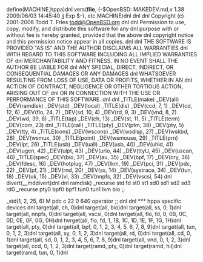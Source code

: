 define(MACHINE,hppa)dnl
vers(__file__,
	{-$OpenBSD: MAKEDEV.md,v 1.38 2009/06/03 14:45:40 jj Exp $-},
etc.MACHINE)dnl
dnl
dnl Copyright (c) 2001-2006 Todd T. Fries <todd@OpenBSD.org>
dnl
dnl Permission to use, copy, modify, and distribute this software for any
dnl purpose with or without fee is hereby granted, provided that the above
dnl copyright notice and this permission notice appear in all copies.
dnl
dnl THE SOFTWARE IS PROVIDED "AS IS" AND THE AUTHOR DISCLAIMS ALL WARRANTIES
dnl WITH REGARD TO THIS SOFTWARE INCLUDING ALL IMPLIED WARRANTIES OF
dnl MERCHANTABILITY AND FITNESS. IN NO EVENT SHALL THE AUTHOR BE LIABLE FOR
dnl ANY SPECIAL, DIRECT, INDIRECT, OR CONSEQUENTIAL DAMAGES OR ANY DAMAGES
dnl WHATSOEVER RESULTING FROM LOSS OF USE, DATA OR PROFITS, WHETHER IN AN
dnl ACTION OF CONTRACT, NEGLIGENCE OR OTHER TORTIOUS ACTION, ARISING OUT OF
dnl OR IN CONNECTION WITH THE USE OR PERFORMANCE OF THIS SOFTWARE.
dnl
dnl
_TITLE(make)
_DEV(all)
_DEV(ramdisk)
_DEV(std)
_DEV(local)
_TITLE(dis)
_DEV(ccd, 7, 1)
_DEV(cd, 12, 6)
_DEV(flo, 24, 7)
_DEV(sd, 10, 4)
_DEV(rd, 9, 3)
_DEV(vnd, 8, 2)
_DEV(wd, 39, 8)
_TITLE(tap)
_DEV(ch, 13)
_DEV(st, 11, 5)
_TITLE(term)
_DEV(com, 23)
dnl _TITLE(call)
_TITLE(pty)
_DEV(ptm, 38)
_DEV(pty, 5)
_DEV(tty, 4)
_TITLE(cons)
_DEV(wscons)
_DEV(wsdisp, 27)
_DEV(wskbd, 28)
_DEV(wsmux, 30)
_TITLE(point)
_DEV(wsmouse, 29)
_TITLE(prn)
_DEV(lpt, 26)
_TITLE(usb)
_DEV(uall)
_DEV(usb, 40)
_DEV(uhid, 41)
_DEV(ugen, 42)
_DEV(ulpt, 43)
_DEV(urio, 44)
_DEV(ttyU, 45)
_DEV(uscan, 46)
_TITLE(spec)
_DEV(bio, 37)
_DEV(au, 35)
_DEV(bpf, 17)
_DEV(cry, 36)
_DEV(fdesc, 16)
_DEV(hotplug, 47)
_DEV(lkm, 19)
_DEV(pci, 31)
_DEV(pdc, 22)
_DEV(pf, 21)
_DEV(rnd, 20)
_DEV(ss, 14)
_DEV(systrace, 34)
_DEV(tun, 18)
_DEV(uk, 15)
_DEV(vi, 33)
_DEV(nnpfs, 32)
_DEV(vscsi, 54)
dnl
divert(__mddivert)dnl
dnl
ramdisk)
	_recurse std fd st0 st1 sd0 sd1 sd2 sd3 rd0
	_recurse pty0 bpf0 bpf1 tun0 tun1 lkm bio
	;;

_std(1, 2, 25, 6)
	M pdc		c 22 0 640 operator
	;;
dnl
dnl *** hppa specific devices
dnl
target(all, ch, 0)dnl
target(all, bio)dnl
target(all, ss, 0, 1)dnl
target(all, nnpfs, 0)dnl
target(all, vscsi, 0)dnl
twrget(all, flo, fd, 0, 0B, 0C, 0D, 0E, 0F, 0G, 0H)dnl
twrget(all, flo, fd, 1, 1B, 1C, 1D, 1E, 1F, 1G, 1H)dnl
target(all, pty, 0)dnl
target(all, bpf, 0, 1, 2, 3, 4, 5, 6, 7, 8, 9)dnl
target(all, tun, 0, 1, 2, 3)dnl
target(all, xy, 0, 1, 2, 3)dnl
target(all, rd, 0)dnl
target(all, cd, 0, 1)dnl
target(all, sd, 0, 1, 2, 3, 4, 5, 6, 7, 8, 9)dnl
target(all, vnd, 0, 1, 2, 3)dnl
target(all, ccd, 0, 1, 2, 3)dnl
target(ramd, pty, 0)dnl
target(ramd, hil)dnl
target(ramd, tun, 0, 1)dnl
